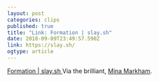 ```yaml
---
layout: post 
categories: clips 
published: true 
title: "Link: Formation | slay.sh" 
date: 2018-09-09T23:49:57.590Z 
link: https://slay.sh/ 
ogtype: article 
---
```

[ Formation | slay.sh ]( https://slay.sh/ ) 
Via the brilliant, [Mina Markham](https://twitter.com/MinaMarkham). 